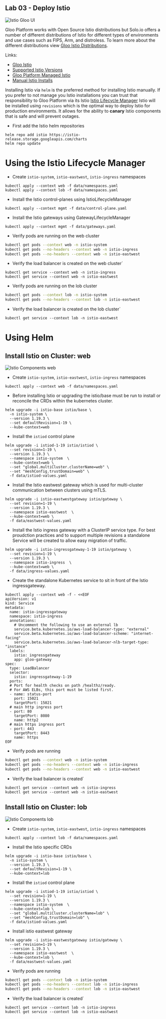 ## Lab 03 - Deploy Istio <a name="lab-03---deploy-istio-"></a>


![Istio Gloo UI](images/gloo-ui-istio.png)

Gloo Platform works with Open Source Istio distributions but Solo.io offers a number of different distributions of Istio for different types of environments and use cases such as FIPS, Arm, and distroless.
To learn more about the different distributions view [Gloo Istio Distributions](https://docs.solo.io/gloo-mesh-enterprise/latest/reference/version/gloo_mesh_istio/).

Links:
- [Gloo Istio](https://docs.solo.io/gloo-mesh-enterprise/latest/reference/version/gloo_mesh_istio/)
- [Supported Istio Versions](https://docs.solo.io/gloo-mesh-enterprise/latest/reference/version/versions/)
- [Gloo Platform Managed Istio](https://docs.solo.io/gloo-mesh-enterprise/latest/setup/installation/istio/gm_managed_istio/)
- [Manual Istio Installs](https://docs.solo.io/gloo-mesh-enterprise/latest/setup/prod/manual/)

Installing Istio via `helm` is the preferred method for installing Istio manually. If you prefer to not manage you Istio installations you can trust that responsibility to Gloo Platform via its Istio [Istio Lifecycle Manager](https://docs.solo.io/gloo-mesh-enterprise/latest/setup/installation/istio/gm_managed_istio/)
Istio will be installed using `revisions` which is the optimal way to deploy Istio for production environments. It allows for the ability to **canary** Istio components that is safe and will prevent outages.

* First add the Istio helm repositories
```shell
helm repo add istio https://istio-release.storage.googleapis.com/charts
helm repo update
```

# Using the Istio Lifecycle Manager

* Create `istio-system`, `istio-eastwest`, `istio-ingress` namespaces
```shell
kubectl apply --context web -f data/namespaces.yaml
kubectl apply --context lob -f data/namespaces.yaml
```

* Install the Istio control-planes using IstioLifecycleManager
```shell
kubectl apply --context mgmt -f data/control-plane.yaml
```

* Install the Istio gateways using GatewayLifecycleManager
```shell
kubectl apply --context mgmt -f data/gateways.yaml
```

* Verify pods are running on the web cluster
```bash
kubectl get pods --context web -n istio-system
kubectl get pods --no-headers --context web -n istio-ingress
kubectl get pods --no-headers --context web -n istio-eastwest
```

* Verify the load balancer is created on the web cluster`
```shell
kubectl get service --context web -n istio-ingress
kubectl get service --context web -n istio-eastwest
```

* Verify pods are running on the lob cluster
```bash
kubectl get pods --context lob -n istio-system
kubectl get pods --no-headers --context lob -n istio-eastwest
```

* Verify the load balancer is created on the lob cluster`
```shell
kubectl get service --context lob -n istio-eastwest
```

# Using Helm

## Install Istio on Cluster: web

![Istio Components web](images/istio-cluster1.png)

* Create `istio-system`, `istio-eastwest`, `istio-ingress` namespaces
```shell
kubectl apply --context web -f data/namespaces.yaml
```

* Before installing Istio or upgrading the istio/base must be run to install or reconcile the CRDs within the kubernetes cluster. 
```shell
helm upgrade -i istio-base istio/base \
  -n istio-system \
  --version 1.19.3 \
  --set defaultRevision=1-19 \
  --kube-context=web
```

* Install the `istiod` control plane 
```shell
helm upgrade -i istiod-1-19 istio/istiod \
  --set revision=1-19 \
  --version 1.19.3 \
  --namespace istio-system  \
  --kube-context=web \
  --set "global.multiCluster.clusterName=web" \
  --set "meshConfig.trustDomain=web" \
  -f data/istiod-values.yaml
```

* Install the Istio eastwest gateway which is used for multi-cluster communication between clusters using mTLS.
```shell
helm upgrade -i istio-eastwestgateway istio/gateway \
  --set revision=1-19 \
  --version 1.19.3 \
  --namespace istio-eastwest  \
  --kube-context=web \
  -f data/eastwest-values.yaml
```

* Install the Istio ingress gateway with a ClusterIP service type. For best proudction practices and to support multiple revisions a standalone Service will be created to allow easy migration of traffic.
```shell
helm upgrade -i istio-ingressgateway-1-19 istio/gateway \
  --set revision=1-19 \
  --version 1.19.3 \
  --namespace istio-ingress  \
  --kube-context=web \
  -f data/ingress-values.yaml
```

* Create the standalone Kubernetes service to sit in front of the Istio ingressgateway.
```shell
kubectl apply --context web -f - <<EOF
apiVersion: v1
kind: Service
metadata:
  name: istio-ingressgateway
  namespace: istio-ingress
  annotations:
    # Uncomment the following to use an external lb
    service.beta.kubernetes.io/aws-load-balancer-type: "external"
    service.beta.kubernetes.io/aws-load-balancer-scheme: "internet-facing"
    service.beta.kubernetes.io/aws-load-balancer-nlb-target-type: "instance"
  labels:
    istio: ingressgateway
    app: gloo-gateway
spec:
  type: LoadBalancer
  selector:
    istio: ingressgateway-1-19
  ports:
  # Port for health checks on path /healthz/ready.
  # For AWS ELBs, this port must be listed first.
  - name: status-port
    port: 15021
    targetPort: 15021
  # main http ingress port
  - port: 80
    targetPort: 8080
    name: http2
  # main https ingress port
  - port: 443
    targetPort: 8443
    name: https
EOF
```

* Verify pods are running
```bash
kubectl get pods --context web -n istio-system
kubectl get pods --no-headers --context web -n istio-ingress
kubectl get pods --no-headers --context web -n istio-eastwest
```

* Verify the load balancer is created`
```shell
kubectl get service --context web -n istio-ingress
kubectl get service --context web -n istio-eastwest
```

## Install Istio on Cluster: lob

![Istio Components lob](images/istio-cluster2.png)

* Create `istio-system`, `istio-eastwest`, `istio-ingress` namespaces
```shell
kubectl apply --context lob -f data/namespaces.yaml
```

* Install the Istio specific CRDs
```shell
helm upgrade -i istio-base istio/base \
  -n istio-system \
  --version 1.19.3 \
  --set defaultRevision=1-19 \
  --kube-context=lob
```

* Install the `istiod` control plane 
```shell
helm upgrade -i istiod-1-19 istio/istiod \
  --set revision=1-19 \
  --version 1.19.3 \
  --namespace istio-system  \
  --kube-context=lob \
  --set "global.multiCluster.clusterName=lob" \
  --set "meshConfig.trustDomain=lob" \
  -f data/istiod-values.yaml
```

* Install istio eastwest gateway
```shell
helm upgrade -i istio-eastwestgateway istio/gateway \
  --set revision=1-19 \
  --version 1.19.3 \
  --namespace istio-eastwest  \
  --kube-context=lob \
  -f data/eastwest-values.yaml
```

* Verify pods are running
```bash
kubectl get pods --context lob -n istio-system
kubectl get pods --no-headers --context lob -n istio-ingress
kubectl get pods --no-headers --context lob -n istio-eastwest
```

* Verify the load balancer is created`
```shell
kubectl get service --context lob -n istio-ingress
kubectl get service --context lob -n istio-eastwest
```
